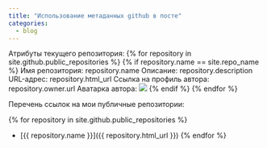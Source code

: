 ```yaml
---
title: "Использование метаданных github в посте"
categories:
  - blog
---
```


Атрибуты текущего репозитория:
{% for repository in site.github.public_repositories %}
  {% if repository.name == site.repo_name %}
  Имя репозитория:          repository.name
  Описание:                 repository.description                
  URL-адрес:                repository.html_url
  Ссылка на профиль автора: repository.owner.url
  Аватарка автора:
  ![](repository.owner.url)
  {% endif %}
{% endfor %} 

Перечень ссылок на мои публичные репозитории:

{% for repository in site.github.public_repositories %}
  * [{{ repository.name }}]({{ repository.html_url }})
{% endfor %}